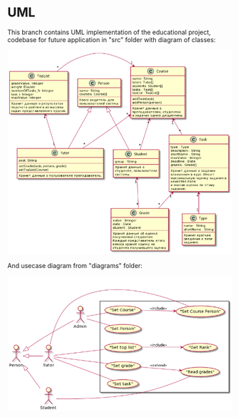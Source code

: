 # UML

This branch contains UML implementation of the educational project, codebase for future application in "src" folder with diagram of classes:

![](https://github.com/mementomorri/Kotlin-Backend/blob/UML/diagram/classes.png)

And usecase diagram from "diagrams" folder:

![](https://github.com/mementomorri/Kotlin-Backend/blob/UML/diagram/usecase.png)
